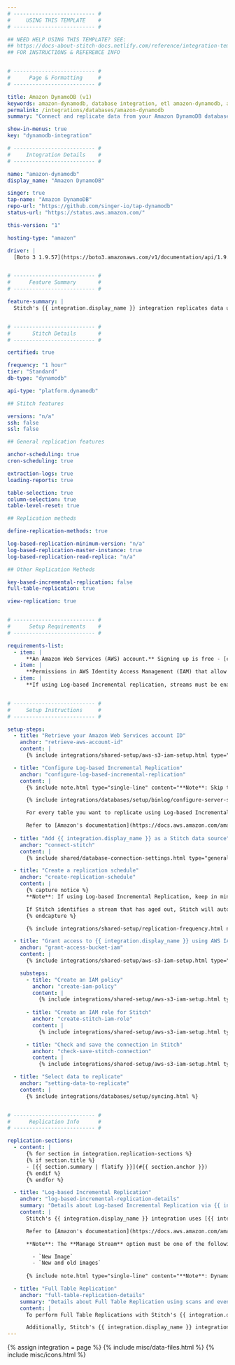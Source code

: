 ```yaml
---
# -------------------------- #
#     USING THIS TEMPLATE    #
# -------------------------- #

## NEED HELP USING THIS TEMPLATE? SEE:
## https://docs-about-stitch-docs.netlify.com/reference/integration-templates/databases/
## FOR INSTRUCTIONS & REFERENCE INFO


# -------------------------- #
#      Page & Formatting     #
# -------------------------- #

title: Amazon DynamoDB (v1)
keywords: amazon-dynamodb, database integration, etl amazon-dynamodb, amazon-dynamodb etl
permalink: /integrations/databases/amazon-dynamodb
summary: "Connect and replicate data from your Amazon DynamoDB database using Stitch's Amazon DynamoDB integration."

show-in-menus: true
key: "dynamodb-integration"

# -------------------------- #
#     Integration Details    #
# -------------------------- #

name: "amazon-dynamodb"
display_name: "Amazon DynamoDB"

singer: true
tap-name: "Amazon DynamoDB"
repo-url: "https://github.com/singer-io/tap-dynamodb"
status-url: "https://status.aws.amazon.com/"

this-version: "1"

hosting-type: "amazon"

driver: |
  [Boto 3 1.9.57](https://boto3.amazonaws.com/v1/documentation/api/1.9.57/index.html){:target="new"}


# -------------------------- #
#      Feature Summary       #
# -------------------------- #

feature-summary: |
  Stitch's {{ integration.display_name }} integration replicates data using the {{ integration.driver | flatify | strip }} driver.


# -------------------------- #
#       Stitch Details       #
# -------------------------- #

certified: true

frequency: "1 hour"
tier: "Standard"
db-type: "dynamodb"

api-type: "platform.dynamodb"

## Stitch features

versions: "n/a"
ssh: false
ssl: false

## General replication features

anchor-scheduling: true
cron-scheduling: true

extraction-logs: true
loading-reports: true

table-selection: true
column-selection: true
table-level-reset: true

## Replication methods

define-replication-methods: true

log-based-replication-minimum-version: "n/a"
log-based-replication-master-instance: true
log-based-replication-read-replica: "n/a"

## Other Replication Methods

key-based-incremental-replication: false
full-table-replication: true

view-replication: true


# -------------------------- #
#      Setup Requirements    #
# -------------------------- #

requirements-list:
  - item: |
      **An Amazon Web Services (AWS) account.** Signing up is free - [click here](https://aws.amazon.com){:target="new"} or go to `https://aws.amazon.com` to create an account if you don't have one already.
  - item: |
      **Permissions in AWS Identity Access Management (IAM) that allow you to create policies, create roles, and attach policies to roles**. This is required to grant Stitch authorization to {{ integration.display_name }}.
  - item: |
      **If using Log-based Incremental replication, streams must be enabled in {{ integration.display_name }} for every table you want to replicate using this method.** Additionally, each stream must use the `New Image` or `New and Old Images` option in AWS. Refer to the [Replication](#log-based-incremental-replication-details) section for more info.


# -------------------------- #
#     Setup Instructions     #
# -------------------------- #

setup-steps:
  - title: "Retrieve your Amazon Web Services account ID"
    anchor: "retrieve-aws-account-id"
    content: |
      {% include integrations/shared-setup/aws-s3-iam-setup.html type="retrieve-account-id" %}

  - title: "Configure Log-based Incremental Replication"
    anchor: "configure-log-based-incremental-replication"
    content: |
      {% include note.html type="single-line" content="**Note**: Skip this step if you're not planning to use Log-based Incremental Replication. [Click to skip ahead](#connect-stitch)." %}

      {% include integrations/databases/setup/binlog/configure-server-settings-intro.html %}

      For every table you want to replicate using Log-based Incremental replication, you'll need to enable {{ integration.display_name }} streams. Each stream must use the `New Image` or `New and Old Images` option in AWS or replication will be unsuccessful.

      Refer to [Amazon's documentation](https://docs.aws.amazon.com/amazondynamodb/latest/developerguide/Streams.html#Streams.Enabling){:target="new"} for instructions on enabling and configuring streams.
      
  - title: "Add {{ integration.display_name }} as a Stitch data source"
    anchor: "connect-stitch"
    content: |
      {% include shared/database-connection-settings.html type="general" %}

  - title: "Create a replication schedule"
    anchor: "create-replication-schedule"
    content: |
      {% capture notice %}
      **Note**: If using Log-based Incremental Replication, keep in mind that Amazon purges {{ integration.display_name }} streams after 24 hours. To ensure you don't lose data, set the integration's Replication Frequency to an interval less than 24 hours. For example: 12 hours.

      If Stitch identifies a stream that has aged out, Stitch will automatically reset the table and queue a full re-replication.
      {% endcapture %}

      {% include integrations/shared-setup/replication-frequency.html notice=notice %}

  - title: "Grant access to {{ integration.display_name }} using AWS IAM"
    anchor: "grant-access-bucket-iam"
    content: |
      {% include integrations/shared-setup/aws-s3-iam-setup.html type="aws-iam-access-intro" %}

    substeps:
      - title: "Create an IAM policy"
        anchor: "create-iam-policy"
        content: |
          {% include integrations/shared-setup/aws-s3-iam-setup.html type="create-iam-policy" %}
          
      - title: "Create an IAM role for Stitch"
        anchor: "create-stitch-iam-role"
        content: |
          {% include integrations/shared-setup/aws-s3-iam-setup.html type="create-stitch-iam-role" %}

      - title: "Check and save the connection in Stitch"
        anchor: "check-save-stitch-connection"
        content: |
          {% include integrations/shared-setup/aws-s3-iam-setup.html type="check-and-save" %}

  - title: "Select data to replicate"
    anchor: "setting-data-to-replicate"
    content: |
      {% include integrations/databases/setup/syncing.html %}


# -------------------------- #
#      Replication Info      #
# -------------------------- #

replication-sections:
  - content: |
      {% for section in integration.replication-sections %}
      {% if section.title %}
      - [{{ section.summary | flatify }}](#{{ section.anchor }})
      {% endif %}
      {% endfor %}

  - title: "Log-based Incremental Replication"
    anchor: "log-based-incremental-replication-details"
    summary: "Details about Log-based Incremental Replication via {{ integration.display_name }} streams"
    content: |
      Stitch's {{ integration.display_name }} integration uses [{{ integration.display_name }} Streams](https://docs.aws.amazon.com/amazondynamodb/latest/developerguide/Streams.html){:target="new"} to perform Log-based Incremental Replication. To use Log-based Incremental Replication, streams must be enabled on every table in {{ integration.display_name }} you want to replicate using this Replication Method. 

      Refer to [Amazon's documentation](https://docs.aws.amazon.com/amazondynamodb/latest/developerguide/Streams.html#Streams.Enabling){:target="new"} for instructions on enabling streams for {{ integration.display_name }} tables.

      **Note**: The **Manage Stream** option must be one of the following, or replication will be unsuccessful:

        - `New Image`
        - `New and old images`
 
      {% include note.html type="single-line" content="**Note**: DynamoDB streams are purged after 24 hours. To ensure you don't lose data, set the integration's Replication Frequency to an interval less than 24 hours. For example: 12 hours. If Stitch identifies a stream that has aged out, Stitch will automatically reset the table and queue a full re-replication." %}

  - title: "Full Table Replication"
    anchor: "full-table-replication-details"
    summary: "Details about Full Table Replication using scans and eventually consistent reads"
    content: |
      To perform Full Table Replications with Stitch's {{ integration.display_name }} integration, Stitch uses scans to return data. A scan returns data by accessing all items within a table. As queries require you to specify the hash key (Primary Key), Stitch uses scans to simplify setup and replication. For more information about scans, click [here](https://docs.aws.amazon.com/amazondynamodb/latest/APIReference/API_Scan.html){:target="new"}.

      Additionally, Stitch's {{ integration.display_name }} integration only uses eventually consistent reads from your selected {{ integration.display_name }} tables. **Note**: This means that you will not see all of your recent data right away due to a delay from Amazon, but it will eventually catch up and return the latest records. For more information on {{ integration.display_name }} read consistency, refer to [Amazon's documentation](https://docs.aws.amazon.com/amazondynamodb/latest/developerguide/HowItWorks.ReadConsistency.html){:target="new"}.
---
```

{% assign integration = page %}
{% include misc/data-files.html %}
{% include misc/icons.html %}